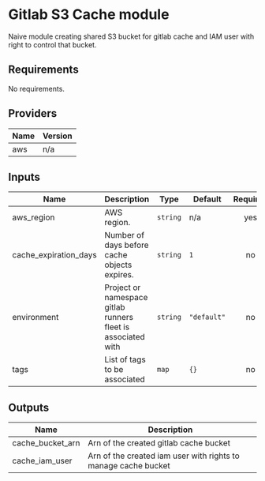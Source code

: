 # Gitlab S3 Cache module

Naive module creating shared S3 bucket for gitlab cache and IAM user with right to control
that bucket.

<!-- BEGINNING OF PRE-COMMIT-TERRAFORM DOCS HOOK -->
## Requirements

No requirements.

## Providers

| Name | Version |
|------|---------|
| aws | n/a |

## Inputs

| Name | Description | Type | Default | Required |
|------|-------------|------|---------|:--------:|
| aws\_region | AWS region. | `string` | n/a | yes |
| cache\_expiration\_days | Number of days before cache objects expires. | `string` | `1` | no |
| environment | Project or namespace gitlab runners fleet is associated with | `string` | `"default"` | no |
| tags | List of tags to be associated | `map` | `{}` | no |

## Outputs

| Name | Description |
|------|-------------|
| cache\_bucket\_arn | Arn of the created gitlab cache bucket |
| cache\_iam\_user | Arn of the created iam user with rights to manage cache bucket |

<!-- END OF PRE-COMMIT-TERRAFORM DOCS HOOK -->
